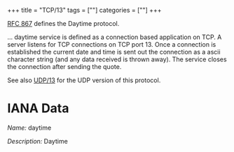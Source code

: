 +++
title = "TCP/13"
tags = [""]
categories = [""]
+++

[RFC 867](https://tools.ietf.org/html/rfc867) defines the Daytime protocol.

... daytime service is defined as a connection based application on
TCP.  A server listens for TCP connections on TCP port 13.  Once a
connection is established the current date and time is sent out the connection as a ascii character string (and any data received is
thrown away).  The service closes the connection after sending the quote.

See also [UDP/13](/view/udp/13) for the UDP version of this protocol.


# IANA Data

_Name:_ daytime

_Description:_ Daytime

